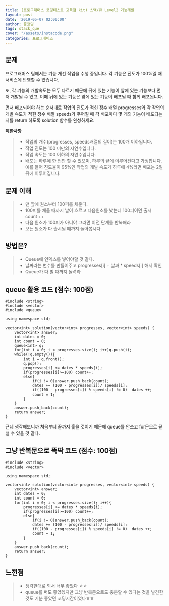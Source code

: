 ```yaml
---
title: (프로그래머스 코딩테스트 고득점 kit) 스택/큐 Level2 기능개발
layout: post
date: '2019-05-07 02:00:00'
author: 줌코딩
tags: stack_que
cover: "/assets/instacode.png"
categories: 프로그래머스
---
```


## 문제

프로그래머스 팀에서는 기능 개선 작업을 수행 중입니다. 각 기능은 진도가 100%일 때 서비스에 반영할 수 있습니다.

또, 각 기능의 개발속도는 모두 다르기 때문에 뒤에 있는 기능이 앞에 있는 기능보다 먼저 개발될 수 있고, 이때 뒤에 있는 기능은 앞에 있는 기능이 배포될 때 함께 배포됩니다.

먼저 배포되어야 하는 순서대로 작업의 진도가 적힌 정수 배열 progresses와 각 작업의 개발 속도가 적힌 정수 배열 speeds가 주어질 때 각 배포마다 몇 개의 기능이 배포되는지를 return 하도록 solution 함수를 완성하세요.
 
**제한사항**

>* 작업의 개수(progresses, speeds배열의 길이)는 100개 이하입니다.
>* 작업 진도는 100 미만의 자연수입니다.
>* 작업 속도는 100 이하의 자연수입니다.
>* 배포는 하루에 한 번만 할 수 있으며, 하루의 끝에 이루어진다고 가정합니다. 예를 들어 진도율이 95%인 작업의 개발 속도가 하루에 4%라면 배포는 2일 뒤에 이루어집니다.

## 문제 이해

>* 맨 앞에 원소부터 100퍼를 채운다.
>* 100퍼를 채울 때까지 날이 흐르고 다음원소를 봤는데 100퍼이면 출시 count ++
>* 다음 원소가 100퍼가 아니야 그러면 이전 단계를 반복해라
>* 모든 원소가 다 출시될 때까지 돌아봅시다

## 방법은?

>* Queue에 인덱스를 넣어야할 것 같다. 
>* 날짜라는 변수를 만들어주고 progresses[i] + 날짜 * speeds[i] 해서 확인
>* Queue가 다 빌 때까지 돌려라


## queue 활용 코드 (점수: 100점)

    #include <string>
    #include <vector>
    #include <queue>

    using namespace std;

    vector<int> solution(vector<int> progresses, vector<int> speeds) {
        vector<int> answer;
        int dates = 0;
        int count = 0;
        queue<int> q;
        for(int i = 0; i < progresses.size(); i++)q.push(i);
        while(!q.empty()){
            int i = q.front();
            q.pop();
            progresses[i] += dates * speeds[i];
            if(progresses[i]>=100) count++;
            else{
                if(i != 0)answer.push_back(count);
                dates += (100 - progresses[i])/ speeds[i];
                if((100 - progresses[i]) % speeds[i] != 0)  dates ++;
                count = 1;
            }
        }
        answer.push_back(count);
        return answer;
    }
    
근데 생각해보니까 처음부터 끝까지 훑을 것이기 때문에 queue를 안쓰고 for문으로 끝낼 수 있을 것 같다.

## 그냥 반복문으로 뚝딱 코드 (점수: 100점)
    
    #include <string>
    #include <vector>

    using namespace std;

    vector<int> solution(vector<int> progresses, vector<int> speeds) {
        vector<int> answer;
        int dates = 0;
        int count = 0;
        for(int i = 0; i < progresses.size(); i++){
            progresses[i] += dates * speeds[i];
            if(progresses[i]>=100) count++;
            else{
                if(i != 0)answer.push_back(count);
                dates += (100 - progresses[i])/ speeds[i];
                if((100 - progresses[i]) % speeds[i] != 0)  dates ++;
                count = 1;
            }
        }
        answer.push_back(count);
        return answer;
    }

## 느낀점

>* 생각한대로 되서 너무 좋았다 ㅎㅎ
>* queue를 써도 좋았겠지만 그냥 반복문으로도 충분할 수 있다는 것을 발견한 것도 기분 좋았던 코딩시간이었다ㅎㅎ
